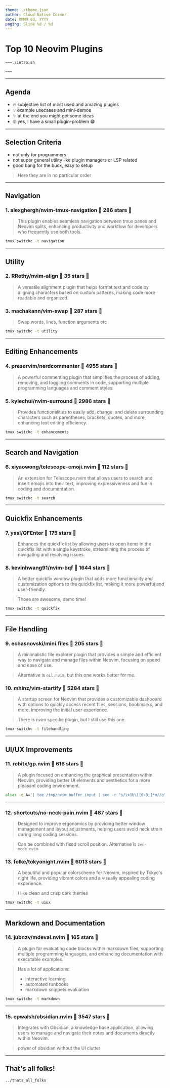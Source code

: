 ```yaml
---
theme: ./theme.json
author: Cloud-Native Corner
date: MMMM dd, YYYY
paging: Slide %d / %d
---
```


# Top 10 Neovim Plugins

```bash
~~~./intro.sh

~~~
```

---

## Agenda

- 🔥 subjective list of most used and amazing plugins
- 💡 example usecases and mini-demos
- ✨ at the end you might get some ideas
- 🤓 yes, I have a small plugin-problem 😁

---

## Selection Criteria

- not only for programmers
- not super general utility like plugin managers or LSP related
- good bang for the buck, easy to setup

> Here they are in no particular order

---

## Navigation

### 1. alexghergh/nvim-tmux-navigation 🌟 286 stars 🌟

> This plugin enables seamless navigation between tmux panes and Neovim splits, enhancing productivity and workflow for developers who frequently use both tools.

```bash
tmux switchc -t navigation
```

---

## Utility

### 2. RRethy/nvim-align 🌟 35 stars 🌟

> A versatile alignment plugin that helps format text and code by aligning characters based on custom patterns, making code more readable and organized.

### 3. machakann/vim-swap 🌟 287 stars 🌟

> Swap words, lines, function arguments etc

```bash
tmux switchc -t utility
```

---

## Editing Enhancements

### 4. preservim/nerdcommenter 🌟 4955 stars 🌟

> A powerful commenting plugin that simplifies the process of adding, removing, and toggling comments in code, supporting multiple programming languages and comment styles.

### 5. kylechui/nvim-surround 🌟 2986 stars 🌟

> Provides functionalities to easily add, change, and delete surrounding characters such as parentheses, brackets, quotes, and more, enhancing text editing efficiency.

```bash
tmux switchc -t enhancements
```

---

## Search and Navigation

### 6. xiyaowong/telescope-emoji.nvim 🌟 112 stars 🌟

> An extension for Telescope.nvim that allows users to search and insert emojis into their text, improving expressiveness and fun in coding and documentation.

```bash
tmux switchc -t search
```

---

## Quickfix Enhancements

### 7. yssl/QFEnter 🌟 175 stars 🌟

> Enhances the quickfix list by allowing users to open items in the quickfix list with a single keystroke, streamlining the process of navigating and resolving issues.

### 8. kevinhwang91/nvim-bqf 🌟 1644 stars 🌟

> A better quickfix window plugin that adds more functionality and customization options to the quickfix list, making it more powerful and user-friendly.

> Those are awesome, demo time!

```bash
tmux switchc -t quickfix
```

---

## File Handling

### 9. echasnovski/mini.files 🌟 205 stars 🌟

> A minimalistic file explorer plugin that provides a simple and efficient way to navigate and manage files within Neovim, focusing on speed and ease of use.

> Alternative is `oil.nvim`, but this one works better for me.

### 10. mhinz/vim-startify 🌟 5284 stars 🌟

> A startup screen for Neovim that provides a customizable dashboard with options to quickly access recent files, sessions, bookmarks, and more, improving the initial user experience.

> There is nvim specific plugin, but I still use this one.

```bash
tmux switchc -t filehandling
```

---

## UI/UX Improvements

### 11. robitx/gp.nvim 🌟 616 stars 🌟

> A plugin focused on enhancing the graphical presentation within Neovim, providing better UI elements and aesthetics for a more pleasant coding environment.

```bash
alias -g A='| tee /tmp/nvim_buffer_input | sed -r "s/\x1b\[[0-9;]*m//g" > /tmp/nvim_buffer_cleaned && nvim -c "GpChatNew" -c "normal! Go" -c "r /tmp/nvim_buffer_cleaned" -c "normal! Gdd"'
```

---

### 12. shortcuts/no-neck-pain.nvim 🌟 487 stars 🌟

> Designed to improve ergonomics by providing better window management and layout adjustments, helping users avoid neck strain during long coding sessions.

> Can be combined with fixed scroll position. Alternative is `zen-mode.nvim`

### 13. folke/tokyonight.nvim 🌟 6013 stars 🌟

> A beautiful and popular colorscheme for Neovim, inspired by Tokyo's night life, providing vibrant colors and a visually appealing coding experience.

> I like clean and crisp dark themes

```bash
tmux switchc -t uiux
```
---

## Markdown and Documentation

### 14. jubnzv/mdeval.nvim 🌟 165 stars 🌟

> A plugin for evaluating code blocks within markdown files, supporting multiple programming languages, and enhancing documentation with executable examples.

> Has a lot of applications:
>
> - interactive learning
> - automated runbooks
> - markdown snippets evaluation

```bash
tmux switchc -t markdown
```
---

### 15. epwalsh/obsidian.nvim 🌟 3547 stars 🌟

> Integrates with Obsidian, a knowledge base application, allowing users to manage and navigate their notes and documents directly within Neovim.

> power of obsidian without the UI clutter

---

## That's all folks!

```bash
../thats_all_folks
```

